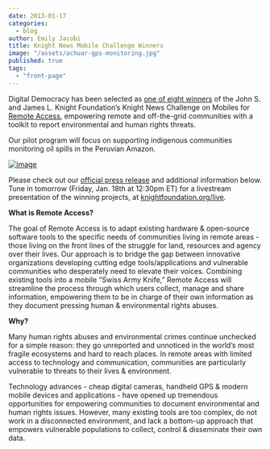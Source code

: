 ```yaml
---
date: 2013-01-17
categories:
  - blog
author: Emily Jacobi
title: Knight News Mobile Challenge Winners
image: "/assets/achuar-gps-monitoring.jpg"
published: true
tags:
  - "front-page"
---
```


Digital Democracy has been selected as [one of eight winners](http://www.knightfoundation.org/press-room/press-release/eight-mobile-ventures-win-24-million-funding-knigh/) of the John S. and James L. Knight Foundation’s Knight News Challenge on Mobiles for [Remote Access](/blog/remote-access-connecting-threatened-communities/), empowering remote and off-the-grid communities with a toolkit to report environmental and human rights threats.

Our pilot program will focus on supporting indigenous communities monitoring oil spills in the Peruvian Amazon.

[![image](https://farm9.staticflickr.com/8222/8389656781_aae8e3cc3e.jpg)](http://www.knightfoundation.org/)

Please check out our [official press release](http://www.scribd.com/doc/120834901/Press-Release-Digital-Democracy-a-winner-of-the-Knight-News-Mobile-Challenge) and additional information below. Tune in tomorrow (Friday, Jan. 18th at 12:30pm ET) for a livestream presentation of the winning projects, at [knightfoundation.org/live](http://www.knightfoundation.org/live).

**What is Remote Access?**

The goal of Remote Access is to adapt existing hardware & open-source software tools to the specific needs of communities living in remote areas - those living on the front lines of the struggle for land, resources and agency over their lives. Our approach is to bridge the gap between innovative organizations developing cutting edge tools/applications and vulnerable communities who desperately need to elevate their voices. Combining existing tools into a mobile “Swiss Army Knife,” Remote Access will streamline the process through which users collect, manage and share information, empowering them to be in charge of their own information as they document pressing human & environmental rights abuses.

**Why?**

Many human rights abuses and environmental crimes continue unchecked for a simple reason: they go unreported and unnoticed in the world’s most fragile ecosystems and hard to reach places. In remote areas with limited access to technology and communication, communities are particularly vulnerable to threats to their lives & environment.

Technology advances - cheap digital cameras, handheld GPS & modern mobile devices and applications - have opened up tremendous opportunities for empowering communities to document environmental and human rights issues. However, many existing tools are too complex, do not work in a disconnected environment, and lack a bottom-up approach that empowers vulnerable populations to collect, control & disseminate their own data.
